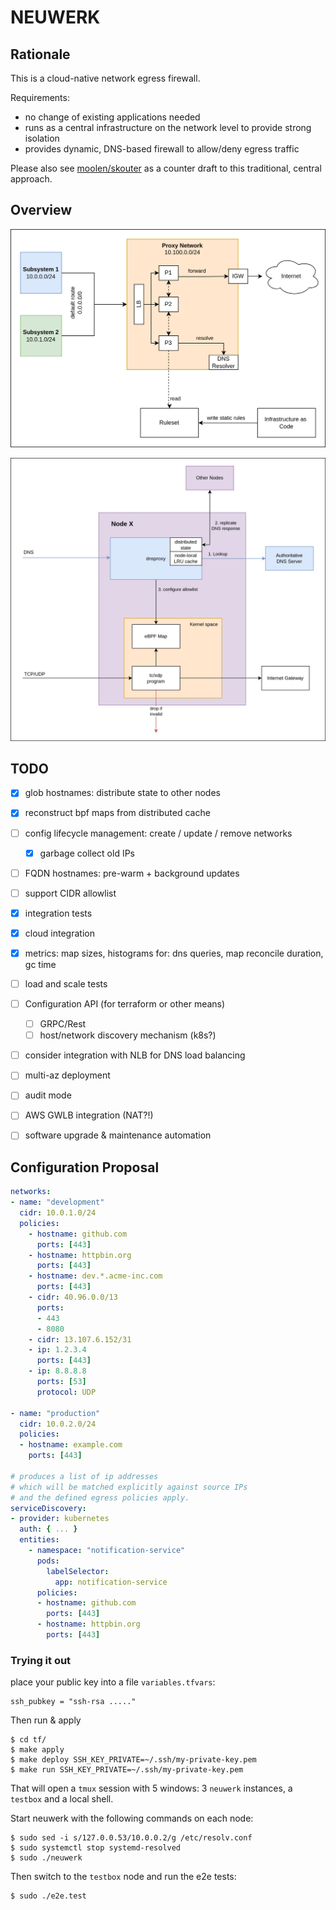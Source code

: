 # NEUWERK

## Rationale

This is a cloud-native network egress firewall.

Requirements:

- no change of existing applications needed
- runs as a central infrastructure on the network level to provide strong isolation
- provides dynamic, DNS-based firewall to allow/deny egress traffic

Please also see [moolen/skouter](https://github.com/moolen/skouter) as a counter draft to this traditional, central approach.

## Overview

![Architecture](./assets/architecture.png)

![Node](./assets/node.png)

## TODO

- [x] glob hostnames: distribute state to other nodes
- [x] reconstruct bpf maps from distributed cache
- [ ] config lifecycle management: create / update / remove networks
    - [x] garbage collect old IPs
- [ ] FQDN hostnames: pre-warm + background updates
- [ ] support CIDR allowlist
- [x] integration tests
- [x] cloud integration
- [x] metrics: map sizes, histograms for: dns queries, map reconcile duration, gc time
- [ ] load and scale tests
- [ ] Configuration API (for terraform or other means)
    - [ ] GRPC/Rest
    - [ ] host/network discovery mechanism (k8s?)
- [ ] consider integration with NLB for DNS load balancing
- [ ] multi-az deployment
- [ ] audit mode
- [ ] AWS GWLB integration (NAT?!)
- [ ] software upgrade & maintenance automation



## Configuration Proposal

```yaml
networks:
- name: "development"
  cidr: 10.0.1.0/24
  policies:
    - hostname: github.com
      ports: [443]
    - hostname: httpbin.org
      ports: [443]
    - hostname: dev.*.acme-inc.com
      ports: [443]
    - cidr: 40.96.0.0/13
      ports:
      - 443
      - 8080
    - cidr: 13.107.6.152/31
    - ip: 1.2.3.4
      ports: [443]
    - ip: 8.8.8.8
      ports: [53]
      protocol: UDP

- name: "production"
  cidr: 10.0.2.0/24
  policies:
  - hostname: example.com
    ports: [443]

# produces a list of ip addresses
# which will be matched explicitly against source IPs
# and the defined egress policies apply.
serviceDiscovery:
- provider: kubernetes
  auth: { ... }
  entities:
    - namespace: "notification-service"
      pods:
        labelSelector:
          app: notification-service
      policies:
      - hostname: github.com
        ports: [443]
      - hostname: httpbin.org
        ports: [443]
```

### Trying it out

place your public key into a file `variables.tfvars`:

```
ssh_pubkey = "ssh-rsa ....."
```

Then run & apply
```
$ cd tf/
$ make apply
$ make deploy SSH_KEY_PRIVATE=~/.ssh/my-private-key.pem
$ make run SSH_KEY_PRIVATE=~/.ssh/my-private-key.pem
```
That will open a `tmux` session with 5 windows: 3 `neuwerk` instances, a `testbox` and a local shell.

Start neuwerk with the following commands on each node:
```
$ sudo sed -i s/127.0.0.53/10.0.0.2/g /etc/resolv.conf
$ sudo systemctl stop systemd-resolved
$ sudo ./neuwerk
```

Then switch to the `testbox` node and run the e2e tests:

```
$ sudo ./e2e.test
```
